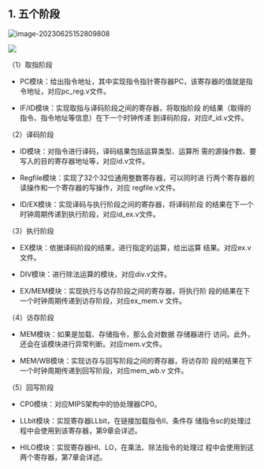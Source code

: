 ## 1. 五个阶段

![image-20230625152809808](D:\typora\图片\image-20230625152809808.png)

![](D:\typora\图片\MIPS五级流水.png)

（1）取指阶段 

- PC模块：给出指令地址，其中实现指令指针寄存器PC，该寄存器的值就是指令地址，对应pc_reg.v文件。

- IF/ID模块：实现取指与译码阶段之间的寄存器，将取指阶段 的结果（取得的指令、指令地址等信息）在下一个时钟传递 到译码阶段，对应if_id.v文件。 

（2）译码阶段 

- ID模块：对指令进行译码，译码结果包括运算类型、运算所 需的源操作数、要写入的目的寄存器地址等，对应id.v文件。 

- Regfile模块：实现了32个32位通用整数寄存器，可以同时进 行两个寄存器的读操作和一个寄存器的写操作，对应 regfile.v文件。

- ID/EX模块：实现译码与执行阶段之间的寄存器，将译码阶段 的结果在下一个时钟周期传递到执行阶段，对应id_ex.v文件。 

（3）执行阶段 

- EX模块：依据译码阶段的结果，进行指定的运算，给出运算 结果。对应ex.v文件。 

- DIV模块：进行除法运算的模块，对应div.v文件。 

- EX/MEM模块：实现执行与访存阶段之间的寄存器，将执行阶 段的结果在下一个时钟周期传递到访存阶段，对应ex_mem.v 文件。 

（4）访存阶段 

- MEM模块：如果是加载、存储指令，那么会对数据 存储器进行 访问。此外，还会在该模块进行异常判断。对应mem.v文件。 

- MEM/WB模块：实现访存与回写阶段之间的寄存器，将访存阶 段的结果在下一个时钟周期传递到回写阶段，对应mem_wb.v 文件。 

（5）回写阶段 

- CP0模块：对应MIPS架构中的协处理器CP0。 

- LLbit模块：实现寄存器LLbit，在链接加载指令ll、条件存 储指令sc的处理过程中会使用到该寄存器，第9章会详述。 

- HILO模块：实现寄存器HI、LO，在乘法、除法指令的处理过 程中会使用到这两个寄存器，第7章会详述。